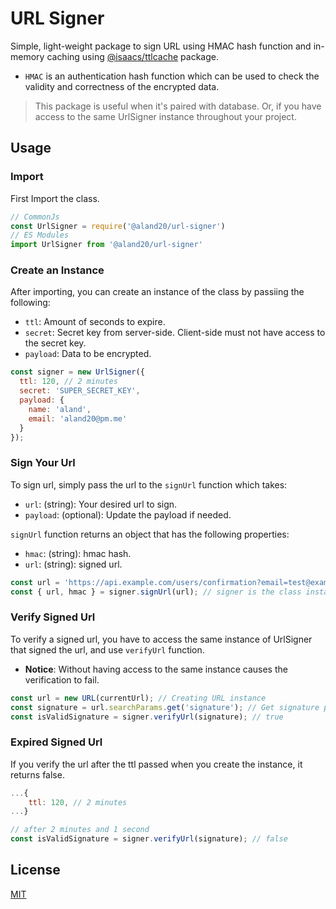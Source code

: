 # URL Signer

Simple, light-weight package to sign URL using HMAC hash function and in-memory caching using [@isaacs/ttlcache](https://www.npmjs.com/package/@isaacs/ttlcache) package.
- `HMAC` is an authentication hash function which can be used to check the validity and correctness of the encrypted data.

> This package is useful when it's paired with database. Or, if you have access to the same UrlSigner instance throughout your project.


## Usage

### Import
First Import the class.
```javascript
// CommonJs
const UrlSigner = require('@aland20/url-signer')
// ES Modules
import UrlSigner from '@aland20/url-signer'
```

### Create an Instance
After importing, you can create an instance of the class by passiing the following:
- `ttl`: Amount of seconds to expire.
- `secret`: Secret key from server-side. Client-side must not have access to the secret key.
- `payload`: Data to be encrypted.

```js
const signer = new UrlSigner({
  ttl: 120, // 2 minutes
  secret: 'SUPER_SECRET_KEY',
  payload: {
    name: 'aland',
    email: 'aland20@pm.me'
  }
});
```

### Sign Your Url
To sign url, simply pass the url to the `signUrl` function which takes:
 - `url`: (string): Your desired url to sign.
 - `payload`: (optional): Update the payload if needed.

`signUrl` function returns an object that has the following properties:
 - `hmac`: (string): hmac hash.
 - `url`: (string): signed url.
```js
const url = 'https://api.example.com/users/confirmation?email=test@example.com';
const { url, hmac } = signer.signUrl(url); // signer is the class instance
```

### Verify Signed Url
To verify a signed url, you have to access the same instance of UrlSigner that signed the url, and use `verifyUrl` function. 
- **Notice**: Without having access to the same instance causes the verification to fail.

```js
const url = new URL(currentUrl); // Creating URL instance
const signature = url.searchParams.get('signature'); // Get signature param from url
const isValidSignature = signer.verifyUrl(signature); // true
```

### Expired Signed Url
If you verify the url after the ttl passed when you create the instance, it returns false.
```js
...{
    ttl: 120, // 2 minutes
...}

// after 2 minutes and 1 second
const isValidSignature = signer.verifyUrl(signature); // false
```


## License

[MIT](LICENSE)
